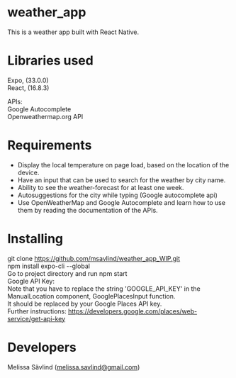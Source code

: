 # weather_app
This is a weather app built with React Native. 

# Libraries used
Expo, (33.0.0)
<br/>
React, (16.8.3)

APIs:
<br/>
Google Autocomplete
<br/>
Openweathermap.org API

# Requirements
<ul>
<li>Display the local temperature on page load, based on the location of the device.</li>
<li>Have an input that can be used to search for the weather by city name.</li>
<li>Ability to see the weather-forecast for at least one week.</li>
<li>Autosuggestions for the city while typing (Google autocomplete api)</li>
<li>Use OpenWeatherMap and Google Autocomplete and learn how to use them by reading the documentation of the APIs.</li>
</ul>

# Installing
git clone https://github.com/msavlind/weather_app_WIP.git
<br/>
npm install expo-cli --global
<br/>
Go to project directory and run npm start
<br/>
Google API Key: 
<br/>
Note that you have to replace the string 'GOOGLE_API_KEY' in the ManualLocation component, GooglePlacesInput function. 
<br/>
It should be replaced by your Google Places API key.
<br/>
Further instructions: https://developers.google.com/places/web-service/get-api-key

# Developers
Melissa Sävlind (melissa.savlind@gmail.com)
